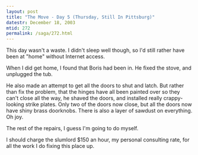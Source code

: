 ```yaml
---
layout: post
title: "The Move - Day 5 (Thursday, Still In Pittsburg)"
datestr: December 18, 2003
mtid: 272
permalink: /saga/272.html
---
```


This day wasn't a waste.  I didn't sleep well though, so I'd still rather have been at "home" without Internet access.

When I did get home, I found that Boris had been in.  He fixed the stove, and unplugged the tub.

He also made an attempt to get all the doors to shut and latch.  But rather than fix the problem, that the hinges have all been painted over so they can't close all the way, he shaved the doors, and installed really crappy-looking strike plates.  Only two of the doors now close, but all the doors now have shiny brass doorknobs.  There is also a layer of sawdust on everything.  Oh joy.

The rest of the repairs, I guess I'm going to do myself.

I should charge the slumlord $150 an hour, my personal consulting rate, for all the work I do fixing this place up.

